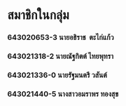 # สมาชิกในกลุ่ม
### 643020653-3 นายอธิราช     ตะไก่แก้ว
### 643021318-2 นายณัฐกิตต์     ไทยพุทรา
### 643021336-0 นายรัฐมนตรี    วสันต์   
### 643021440-5 นางสาวอมราพร ทองสุข  
